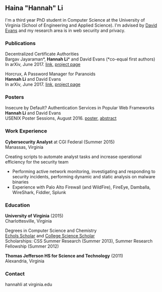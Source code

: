## Haina "Hannah" Li

I'm a third year PhD student in Computer Science at the University of Virginia (School of Engineering and Applied Science). I'm advised by [David Evans](http://www.cs.virginia.edu/~evans/) and my research area is in web security and privacy. 

### Publications
Decentralized Certificate Authorities  
Bargav Jayaraman*, **Hannah Li*** and David Evans (*co-equal first authors)  
In arXiv, June 2017. [link](https://arxiv.org/pdf/1706.03370.pdf), [project page](https://github.com/HainaLi/DecentralizedCA)  

Horcrux, A Password Manager for Paranoids  
**Hannah Li** and David Evans  
In arXiv, June 2017. [link](https://arxiv.org/pdf/1706.05085.pdf), [project page](https://github.com/HainaLi/horcrux_password_manager)

### Posters
Insecure by Default? Authentication Services in Popular Web Frameworks  
**Hannah Li** and David Evans  
USENIX Poster Sessions, August 2016. [poster](https://github.com/HainaLi/hainali.github.io/blob/master/HainaLiUSENIX2016-Final.pdf), [abstract](https://github.com/HainaLi/hainali.github.io/blob/master/insecure-default-authentication.pdf)  

### Work Experience 

**Cybersecurity Analyst** at CGI Federal (Summer 2015)  
Manassas, Virginia  

Creating scripts to automate analyst tasks and increase operational efficiency for the security team  
- Performing active network monitoring, investigating and responding to security incidents, performing
dynamic and static analysis on malware binaries
- Experience with Palo Alto Firewall (and WildFire), FireEye, Damballa, WireShark, Fiddler, Splunk 

### Education
**University of Virginia** (2015)  
Charlottesville, Virginia  

Degrees in Computer Science and Chemistry  
[Echols Scholar](http://echols.as.virginia.edu/front) and [College Science Scholar](http://sciencescholars.clas.virginia.edu/)   
Scholarships: CSS Summer Research (Summer 2013), Summer Research Fellowship (Summer 2012)  

**Thomas Jefferson HS for Science and Technology** (2011)  
Alexandria, Virginia  

### Contact
hannahli at virginia.edu
